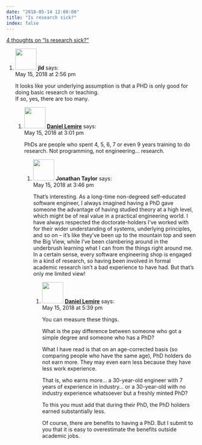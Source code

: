 ```yaml
---
date: "2018-05-14 12:00:00"
title: "Is research sick?"
index: false
---
```


[4 thoughts on &ldquo;Is research sick?&rdquo;](/lemire/blog/2018/05-14-is-research-sick)

<ol class="comment-list">
<li id="comment-303579" class="comment even thread-even depth-1 parent">
<div class="comment-author vcard">
<img alt src="https://secure.gravatar.com/avatar/988ac6d9ab01c62c26ca83981a0e5e9a?s=56&#038;d=mm&#038;r=g" srcset="https://secure.gravatar.com/avatar/988ac6d9ab01c62c26ca83981a0e5e9a?s=112&#038;d=mm&#038;r=g 2x" class="avatar avatar-56 photo" height="56" width="56" decoding="async" /> <b class="fn">jld</b> <span class="says">says:</span> </div>
<div class="comment-metadata"><time datetime="2018-05-15T14:56:20+00:00">May 15, 2018 at 2:56 pm</time></a> </div>
<div class="comment-content">
<p>It looks like your underlying assumption is that a PHD is only good for doing basic research or teaching.<br/>
If so, yes, there are too many.</p>
</div>
<ol class="children">
<li id="comment-303580" class="comment byuser comment-author-lemire bypostauthor odd alt depth-2 parent">
<div class="comment-author vcard">
<img alt src="https://secure.gravatar.com/avatar/2ca999bef9535950f5b84281a4dab006?s=56&#038;d=mm&#038;r=g" srcset="https://secure.gravatar.com/avatar/2ca999bef9535950f5b84281a4dab006?s=112&#038;d=mm&#038;r=g 2x" class="avatar avatar-56 photo" height="56" width="56" decoding="async" /> <b class="fn"><a href="https://lemire.me/en/" class="url" rel="ugc">Daniel Lemire</a></b> <span class="says">says:</span> </div>
<div class="comment-metadata"><time datetime="2018-05-15T15:01:55+00:00">May 15, 2018 at 3:01 pm</time></a> </div>
<div class="comment-content">
<p>PhDs are people who spent 4, 5, 6, 7 or even 9 years training to do research. Not programming, not engineering&#8230; research.</p>
</div>
<ol class="children">
<li id="comment-303589" class="comment even depth-3 parent">
<div class="comment-author vcard">
<img alt src="https://secure.gravatar.com/avatar/ff6e2d95738e61e8c252b241949df142?s=56&#038;d=mm&#038;r=g" srcset="https://secure.gravatar.com/avatar/ff6e2d95738e61e8c252b241949df142?s=112&#038;d=mm&#038;r=g 2x" class="avatar avatar-56 photo" height="56" width="56" loading="lazy" decoding="async" /> <b class="fn">Jonathan Taylor</b> <span class="says">says:</span> </div>
<div class="comment-metadata"><time datetime="2018-05-15T15:46:11+00:00">May 15, 2018 at 3:46 pm</time></a> </div>
<div class="comment-content">
<p>That&rsquo;s interesting. As a long-time non-degreed self-educated software engineer, I always imagined having a PhD gave someone the advantage of having studied theory at a high level, which might be of real value in a practical engineering world. I have always respected the doctorate-holders I&rsquo;ve worked with for their wider understanding of systems, underlying principles, and so on &#8211; it&rsquo;s like they&rsquo;ve been up to the mountain top and seen the Big View, while I&rsquo;ve been clambering around in the underbrush learning what I can from the things right around me. In a certain sense, every software engineering shop is engaged in a kind of research, so having been involved in formal academic research isn&rsquo;t a bad experience to have had. But that&rsquo;s only me limited view!</p>
</div>
<ol class="children">
<li id="comment-303601" class="comment byuser comment-author-lemire bypostauthor odd alt depth-4">
<div class="comment-author vcard">
<img alt src="https://secure.gravatar.com/avatar/2ca999bef9535950f5b84281a4dab006?s=56&#038;d=mm&#038;r=g" srcset="https://secure.gravatar.com/avatar/2ca999bef9535950f5b84281a4dab006?s=112&#038;d=mm&#038;r=g 2x" class="avatar avatar-56 photo" height="56" width="56" loading="lazy" decoding="async" /> <b class="fn"><a href="https://lemire.me/en/" class="url" rel="ugc">Daniel Lemire</a></b> <span class="says">says:</span> </div>
<div class="comment-metadata"><time datetime="2018-05-15T17:39:41+00:00">May 15, 2018 at 5:39 pm</time></a> </div>
<div class="comment-content">
<p>You can measure these things.</p>
<p>What is the pay difference between someone who got a simple degree and someone who has a PhD?</p>
<p>What I have read is that on an age-corrected basis (so comparing people who have the same age), PhD holders do not earn more. They may even earn less because they have less work experience.</p>
<p>That is, who earns more&#8230; a 30-year-old engineer with 7 years of experience in industry&#8230; or a 30-year-old with no industry experience whatsoever but a freshly minted PhD?</p>
<p>To this you must add that during their PhD, the PhD holders earned substantially less.</p>
<p>Of course, there are benefits to having a PhD. But I submit to you that it is easy to overestimate the benefits outside academic jobs.</p>
</div>
</li>
</ol>
</li>
</ol>
</li>
</ol>
</li>
</ol>
